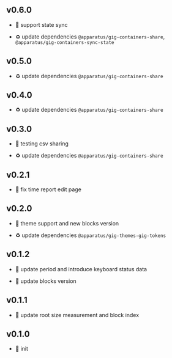 ## v0.6.0

* 🌱 support state sync

* ♻️ update dependencies `@apparatus/gig-containers-share`, `@apparatus/gig-containers-sync-state`

## v0.5.0

* ♻️ update dependencies `@apparatus/gig-containers-share`

## v0.4.0

* ♻️ update dependencies `@apparatus/gig-containers-share`

## v0.3.0

* 🌱 testing csv sharing

* ♻️ update dependencies `@apparatus/gig-containers-share`

## v0.2.1

* 🐞 fix time report edit page

## v0.2.0

* 🌱 theme support and new blocks version

* ♻️ update dependencies `@apparatus/gig-themes-gig-tokens`

## v0.1.2

* 🐞 update period and introduce keyboard status data

* 🐞 update blocks version

## v0.1.1

* 🐞 update root size measurement and block index

## v0.1.0

* 🐣 init
